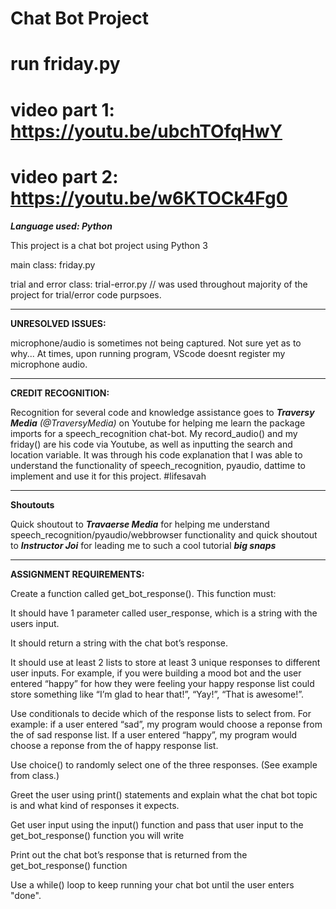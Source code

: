 # Chat Bot Project
# run friday.py
# video part 1: https://youtu.be/ubchTOfqHwY
# video part 2: https://youtu.be/w6KTOCk4Fg0


***Language used: Python***

This project is a chat bot project using Python 3

main class: friday.py

trial and error class: trial-error.py // was used throughout majority of the project for trial/error code purpsoes. 
__________________________________________________________________________________________

**UNRESOLVED ISSUES:** 

microphone/audio is sometimes not being captured. Not sure yet as to why... At times, upon running program, VScode doesnt register my microphone audio. 
__________________________________________________________________________________________


**CREDIT RECOGNITION:** 

Recognition for several code and knowledge assistance goes to ***Traversy Media*** *(@TraversyMedia)* on Youtube for helping me learn the package imports for a speech_recognition chat-bot. My record_audio() and my friday() are his code via Youtube, as well as inputting the search and location variable. It was through his code explanation that I was able to understand the functionality of speech_recognition, pyaudio, dattime to implement and use it for this project. #lifesavah

__________________________________________________________________________________________

**Shoutouts**

Quick shoutout to ***Travaerse Media*** for helping me understand speech_recognition/pyaudio/webbrowser functionality and quick shoutout to ***Instructor Joi*** for leading me to such a cool tutorial ***big snaps***

__________________________________________________________________________________________


**ASSIGNMENT REQUIREMENTS:**

Create a function called get_bot_response(). This function must: 

It should have 1 parameter called user_response, which is a string with the users input. 

It should return a string with the chat bot’s response. 

It should use at least 2 lists to store at least 3 unique responses to different user inputs. For example, if you were building a mood bot and the user entered “happy” for how they were feeling your happy response list could store something like “I’m glad to hear that!”, “Yay!”, “That is awesome!”. 

Use conditionals to decide which of the response lists to select from. For example: if a user entered “sad”, my program would choose a reponse from the of sad response list. If a user entered “happy”, my program would choose a reponse from the of happy response list. 

Use choice() to randomly select one of the three responses. (See example from class.) 

Greet the user using print() statements and explain what the chat bot topic is and what kind of responses it expects.

Get user input using the input() function and pass that user input to the get_bot_response() function you will write

Print out the chat bot’s response that is returned from the get_bot_response() function

Use a while() loop to keep running your chat bot until the user enters "done".


